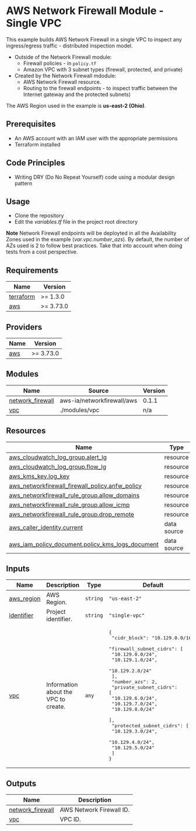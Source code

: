 <!-- BEGIN_TF_DOCS -->
# AWS Network Firewall Module - Single VPC

This example builds AWS Network Firewall in a single VPC to inspect any ingress/egress traffic - distributed inspection model.

* Outside of the Network Firewall module:
  * Firewall policies - in `policy.tf`
  * Amazon VPC with 3 subnet types (firewall, protected, and private)
* Created by the Network Firewall mdodule:
  * AWS Network Firewall resource.
  * Routing to the firewall endpoints - to inspect traffic between the Internet gateway and the protected subnets)

The AWS Region used in the example is **us-east-2 (Ohio)**.

## Prerequisites

* An AWS account with an IAM user with the appropriate permissions
* Terraform installed

## Code Principles

* Writing DRY (Do No Repeat Yourself) code using a modular design pattern

## Usage

* Clone the repository
* Edit the *variables.tf* file in the project root directory

**Note** Network Firewall endpoints will be deployted in all the Availability Zones used in the example (*var.vpc.number\_azs*). By default, the number of AZs used is 2 to follow best practices. Take that into account when doing tests from a cost perspective.

## Requirements

| Name | Version |
|------|---------|
| <a name="requirement_terraform"></a> [terraform](#requirement\_terraform) | >= 1.3.0 |
| <a name="requirement_aws"></a> [aws](#requirement\_aws) | >= 3.73.0 |

## Providers

| Name | Version |
|------|---------|
| <a name="provider_aws"></a> [aws](#provider\_aws) | >= 3.73.0 |

## Modules

| Name | Source | Version |
|------|--------|---------|
| <a name="module_network_firewall"></a> [network\_firewall](#module\_network\_firewall) | aws-ia/networkfirewall/aws | 0.1.1 |
| <a name="module_vpc"></a> [vpc](#module\_vpc) | ./modules/vpc | n/a |

## Resources

| Name | Type |
|------|------|
| [aws_cloudwatch_log_group.alert_lg](https://registry.terraform.io/providers/hashicorp/aws/latest/docs/resources/cloudwatch_log_group) | resource |
| [aws_cloudwatch_log_group.flow_lg](https://registry.terraform.io/providers/hashicorp/aws/latest/docs/resources/cloudwatch_log_group) | resource |
| [aws_kms_key.log_key](https://registry.terraform.io/providers/hashicorp/aws/latest/docs/resources/kms_key) | resource |
| [aws_networkfirewall_firewall_policy.anfw_policy](https://registry.terraform.io/providers/hashicorp/aws/latest/docs/resources/networkfirewall_firewall_policy) | resource |
| [aws_networkfirewall_rule_group.allow_domains](https://registry.terraform.io/providers/hashicorp/aws/latest/docs/resources/networkfirewall_rule_group) | resource |
| [aws_networkfirewall_rule_group.allow_icmp](https://registry.terraform.io/providers/hashicorp/aws/latest/docs/resources/networkfirewall_rule_group) | resource |
| [aws_networkfirewall_rule_group.drop_remote](https://registry.terraform.io/providers/hashicorp/aws/latest/docs/resources/networkfirewall_rule_group) | resource |
| [aws_caller_identity.current](https://registry.terraform.io/providers/hashicorp/aws/latest/docs/data-sources/caller_identity) | data source |
| [aws_iam_policy_document.policy_kms_logs_document](https://registry.terraform.io/providers/hashicorp/aws/latest/docs/data-sources/iam_policy_document) | data source |

## Inputs

| Name | Description | Type | Default | Required |
|------|-------------|------|---------|:--------:|
| <a name="input_aws_region"></a> [aws\_region](#input\_aws\_region) | AWS Region. | `string` | `"us-east-2"` | no |
| <a name="input_identifier"></a> [identifier](#input\_identifier) | Project identifier. | `string` | `"single-vpc"` | no |
| <a name="input_vpc"></a> [vpc](#input\_vpc) | Information about the VPC to create. | `any` | <pre>{<br>  "cidr_block": "10.129.0.0/16",<br>  "firewall_subnet_cidrs": [<br>    "10.129.0.0/24",<br>    "10.129.1.0/24",<br>    "10.129.2.0/24"<br>  ],<br>  "number_azs": 2,<br>  "private_subnet_cidrs": [<br>    "10.129.6.0/24",<br>    "10.129.7.0/24",<br>    "10.129.8.0/24"<br>  ],<br>  "protected_subnet_cidrs": [<br>    "10.129.3.0/24",<br>    "10.129.4.0/24",<br>    "10.129.5.0/24"<br>  ]<br>}</pre> | no |

## Outputs

| Name | Description |
|------|-------------|
| <a name="output_network_firewall"></a> [network\_firewall](#output\_network\_firewall) | AWS Network Firewall ID. |
| <a name="output_vpc"></a> [vpc](#output\_vpc) | VPC ID. |
<!-- END_TF_DOCS -->